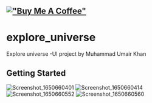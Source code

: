[!["Buy Me A Coffee"](https://www.buymeacoffee.com/assets/img/custom_images/orange_img.png)](https://www.buymeacoffee.com/umairkhandev)
---
# explore_universe

Explore universe -UI project by Muhammad Umair Khan

## Getting Started


![Screenshot_1650660401](https://user-images.githubusercontent.com/75219867/164927108-fd8b28f6-4653-467a-9648-cb783b851d5b.png)
![Screenshot_1650660414](https://user-images.githubusercontent.com/75219867/164927184-2c7c98bc-afc3-47ed-a386-52b99528c08c.png)
![Screenshot_1650660552](https://user-images.githubusercontent.com/75219867/164927222-c1440d58-2fa3-4b2a-aa8f-272d73ff074b.png)
![Screenshot_1650660560](https://user-images.githubusercontent.com/75219867/164927290-fc1342c5-5086-46cb-a7b2-e9cd810cf5b2.png)
